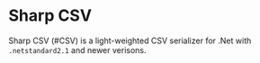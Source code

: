 # Sharp CSV
Sharp CSV (#CSV) is a light-weighted CSV serializer for .Net with `.netstandard2.1` and newer verisons.
